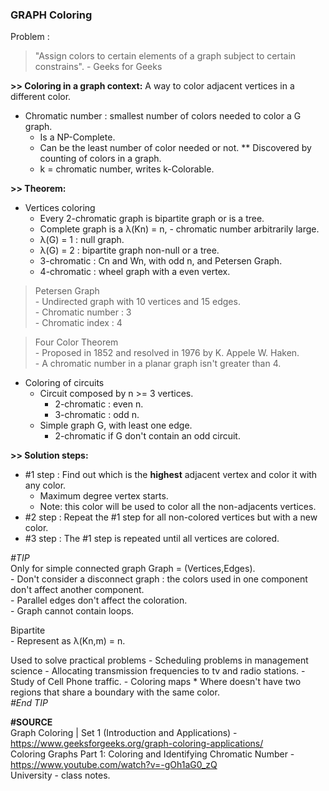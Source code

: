### GRAPH Coloring

Problem :  
> "Assign colors to certain elements of a graph subject to certain constrains". - Geeks for Geeks  

**>> Coloring in a graph context:**
A way to color adjacent vertices in a different color.
* Chromatic number : smallest number of colors needed to color a G graph.  
    * Is a NP-Complete.  
    * Can be the least number of color needed or not.
        ** Discovered by counting of colors in a graph.
    * k = chromatic number, writes k-Colorable.  

**>> Theorem:**
* Vertices coloring
    - Every 2-chromatic graph is bipartite graph or is a tree.
    - Complete graph is a λ(Kn) = n, - chromatic number arbitrarily large.  
    - λ(G) = 1 : null graph.  
    - λ(G) = 2 : bipartite graph non-null or a tree.  
    - 3-chromatic : Cn and Wn, with odd n, and Petersen Graph.
    - 4-chromatic : wheel graph with a even vertex.

> Petersen Graph  
    - Undirected graph with 10 vertices and 15 edges.  
    - Chromatic number : 3  
    - Chromatic index : 4

> Four Color Theorem  
    - Proposed in 1852 and resolved in 1976 by K. Appele W. Haken.  
    - A chromatic number in a planar graph isn't greater than 4.  

* Coloring of circuits
    - Circuit composed by n >= 3 vertices.
        * 2-chromatic : even n.
        * 3-chromatic : odd n.
    - Simple graph G, with least one edge.
        * 2-chromatic if G don't contain an odd circuit.

**>> Solution steps:**
- #1 step : Find out which is the **highest** adjacent vertex and color it with any color.  
    * Maximum degree vertex starts.   
    * Note: this color will be used to color all the non-adjacents vertices.  
- #2 step : Repeat the #1 step for all non-colored vertices but with a new color.  
- #3 step : The #1 step is repeated until all vertices are colored.  

_#TIP_  
Only for simple connected graph Graph = (Vertices,Edges).  
    - Don't consider a disconnect graph : the colors used in one component don't affect another component.  
    - Parallel edges don't affect the coloration.  
    - Graph cannot contain loops.  

Bipartite  
    - Represent as λ(Kn,m) = n.  

Used to solve practical problems
    - Scheduling problems in management science
    - Allocating transmission frequencies to tv and radio stations.
    - Study of Cell Phone traffic.
    - Coloring maps
        * Where doesn't have two regions that share a boundary with the same color.  
_#End TIP_  

**#SOURCE**  
Graph Coloring | Set 1 (Introduction and Applications) - https://www.geeksforgeeks.org/graph-coloring-applications/  
Coloring Graphs Part 1: Coloring and Identifying Chromatic Number - https://www.youtube.com/watch?v=-gOh1aG0_zQ  
University - class notes.